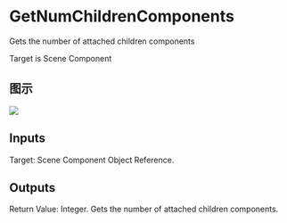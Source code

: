 # GetNumChildrenComponents

Gets the number of attached children components

Target is Scene Component

## 图示

![]($-20221218-18242754.png)

## Inputs

Target: Scene Component Object Reference.  

## Outputs

Return Value: Integer. Gets the number of attached children components.

